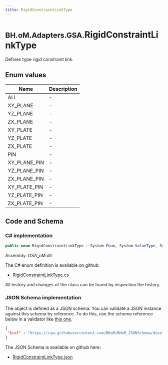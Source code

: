 ```yaml
---
title: RigidConstraintLinkType
---
```


# <small>BH.oM.Adapters.GSA.</small>**RigidConstraintLinkType**

Defines type rigid constraint link.

## Enum values

| Name            | Description                                                    |
|-----------------|----------------------------------------------------------------|
| ALL |  -  |
| XY_PLANE |  -  |
| YZ_PLANE |  -  |
| ZX_PLANE |  -  |
| XY_PLATE |  -  |
| YZ_PLATE |  -  |
| ZX_PLATE |  -  |
| PIN |  -  |
| XY_PLANE_PIN |  -  |
| YZ_PLANE_PIN |  -  |
| ZX_PLANE_PIN |  -  |
| XY_PLATE_PIN |  -  |
| YZ_PLATE_PIN |  -  |
| ZX_PLATE_PIN |  -  |


## Code and Schema

### C# implementation

``` C# title="C#"
public enum RigidConstraintLinkType : System.Enum, System.ValueType, System.IComparable, System.ISpanFormattable, System.IFormattable, System.IConvertible
```

Assembly: GSA_oM.dll

The C# enum definition is available on github:

- [RigidConstraintLinkType.cs](https://github.com/BHoM/GSA_Toolkit/blob/develop/GSA_oM/Enum\RigidConstraintLinkType.cs)

All history and changes of the class can be found by inspection the history.
### JSON Schema implementation

The object is defined as a JSON schema. You can validate a JSON instance against this schema by reference. To do this, use the schema reference below in a validator like [this one](https://www.jsonschemavalidator.net/).

``` json title="JSON Schema"
{
 "$ref" : "https://raw.githubusercontent.com/BHoM/BHoM_JSONSchema/develop/GSA_oM/RigidConstraintLinkType.json"
}
```

The JSON Schema is available on github here:

- [RigidConstraintLinkType.json](https://github.com/BHoM/BHoM_JSONSchema/blob/develop/GSA_oM/RigidConstraintLinkType.json)
